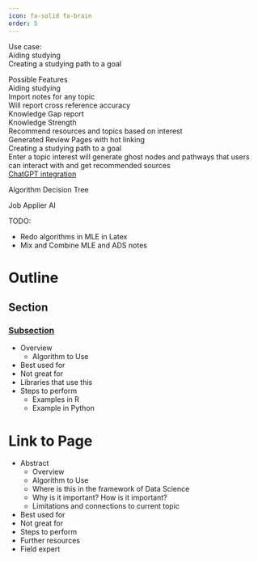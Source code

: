 ```yaml
---
icon: fa-solid fa-brain
order: 5
---
```

Use case:  
Aiding studying   
Creating a studying path to a goal  

Possible Features   
Aiding studying   
    Import notes for any topic  
    Will report cross reference accuracy  
    Knowledge Gap report  
    Knowledge Strength  
    Recommend resources and topics based on interest  
    Generated Review Pages with hot linking  
Creating a studying path to a goal  
    Enter a topic interest will generate ghost nodes and pathways that users can interact with and get recommended sources  
[ChatGPT integration](https://openai.com/blog/introducing-chatgpt-and-whisper-apis)  

Algorithm Decision Tree

Job Applier AI

TODO:
- Redo algorithms in MLE in Latex
- Mix and Combine MLE and ADS notes

# Outline

## Section

### [Subsection](#link-to-page)

- Overview
  - Algorithm to Use
- Best used for
- Not great for
- Libraries that use this
- Steps to perform
  - Examples in R
  - Example in Python

# Link to Page

- Abstract
  - Overview
  - Algorithm to Use
  - Where is this in the framework of Data Science
  - Why is it important? How is it important?
  - Limitations and connections to current topic
- Best used for
- Not great for
- Steps to perform
- Further resources
- Field expert